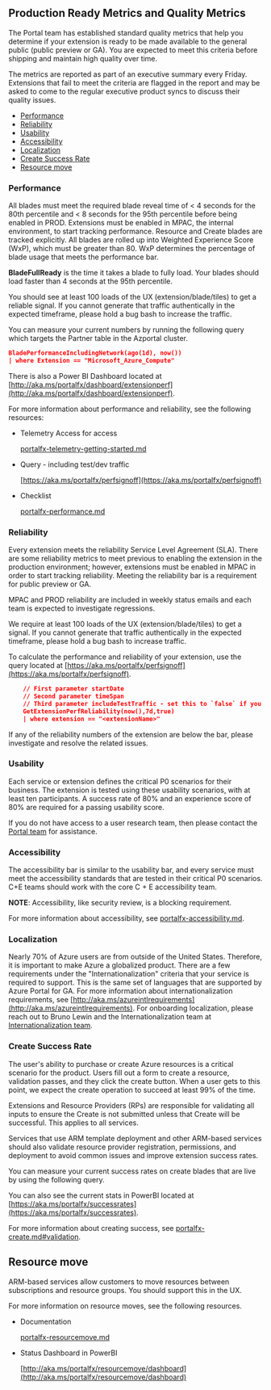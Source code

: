## Production Ready Metrics and Quality Metrics
      
The Portal team has established standard quality metrics that help you determine if your extension is ready to be made available to the general public (public preview or GA). You are expected to meet this criteria before shipping and maintain high quality over time.

The metrics are reported as part of an executive summary every Friday. Extensions that fail to meet the criteria are flagged in the report and may be asked to come to the regular executive product syncs to discuss their quality issues.

* [Performance](#performance)
* [Reliability](#reliability)
* [Usability](#usability)
* [Accessibility](#accessibility)
* [Localization](#localization)
* [Create Success Rate](#create-success-rate)
* [Resource move](#resource-move)

###	Performance

All blades must meet the required blade reveal time of < 4 seconds for the 80th percentile and < 8 seconds for the 95th percentile before being enabled in PROD. Extensions must be enabled in MPAC, the internal environment, to start tracking performance. Resource and Create blades are tracked explicitly. All blades are rolled up into Weighted Experience Score (WxP), which must be greater than 80. WxP determines the percentage of blade usage that meets the performance bar.

**BladeFullReady** is the time it takes a blade to fully load. Your blades should load faster than 4 seconds at the 95th percentile.

You should see at least 100 loads of the UX (extension/blade/tiles) to get a reliable signal. If you cannot generate that traffic authentically in the expected timeframe, please hold a bug bash to increase the traffic.

You can measure your current numbers by running the following query which targets the Partner table in the Azportal cluster.

```json
BladePerformanceIncludingNetwork(ago(1d), now())
| where Extension == "Microsoft_Azure_Compute"
```

There is also a Power BI Dashboard located at [http://aka.ms/portalfx/dashboard/extensionperf](http://aka.ms/portalfx/dashboard/extensionperf).

For more information about performance and reliability, see the following resources: 

  * Telemetry Access for access 
        
    [portalfx-telemetry-getting-started.md](portalfx-telemetry-getting-started.md)

  * Query - including test/dev traffic

    [https://aka.ms/portalfx/perfsignoff](https://aka.ms/portalfx/perfsignoff)

* Checklist

    [portalfx-performance.md](portalfx-performance.md)

###	Reliability

Every extension meets the reliability Service Level Agreement (SLA). There are some reliability metrics to meet previous to enabling the extension in the production environment; however, extensions must be enabled in MPAC in order to start tracking reliability. Meeting the reliability bar is a requirement for public preview or GA.

MPAC and PROD reliability are included in weekly status emails and each team is expected to investigate regressions.

We require at least 100 loads of the UX (extension/blade/tiles) to get a signal. If you cannot generate that traffic authentically in the expected timeframe, please hold a bug bash to increase traffic.

To calculate the performance and reliability of your extension, use the query located at [https://aka.ms/portalfx/perfsignoff](https://aka.ms/portalfx/perfsignoff).
    
```json 
    // First parameter startDate
    // Second parameter timeSpan
    // Third parameter includeTestTraffic - set this to `false` if you are already in public preview
    GetExtensionPerfReliability(now(),7d,true) 
    | where extension == "<extensionName>"
```

If any of the reliability numbers of the extension are below the bar, please investigate and resolve the related issues.

###	Usability

Each service or extension defines the critical P0 scenarios for their business. The extension is tested using these usability scenarios, with at least ten participants. A success rate of 80% and an experience score of 80% are required for a passing usability score.

If you do not have access to a user research team, then please contact the <a href="mailto:ibiza-onboarding@microsoft.com?subject=Need User Research Team">Portal team</a> for assistance.

###	Accessibility

The accessibility bar is similar to the usability bar, and every service must meet the accessibility standards that are tested in their critical P0 scenarios. C+E teams should work with the core C + E accessibility team. 
    
**NOTE**: Accessibility, like security review, is a blocking requirement.

For more information about accessibility, see [portalfx-accessibility.md](portalfx-accessibility.md).
    
### Localization

Nearly 70% of Azure users are from outside of the United States. Therefore, it is important to make Azure a globalized product. There are a few requirements under the "Internationalization" criteria that your service is required to support.  This is the same set of languages that are supported by Azure Portal for GA. For more information about internationalization requirements, see [http://aka.ms/azureintlrequirements](http://aka.ms/azureintlrequirements). For onboarding localization, please reach out to Bruno Lewin and the Internationalization team at <a href="mailto:ibiza-interntnl@microsoft.com?subject=Onboarding localization">Internationalization team</a>.

###	Create Success Rate
    
The user's ability to purchase or create Azure resources is a critical scenario for the product. Users fill out a form to create a resource, validation passes, and they click the create button. When a user gets to this point, we expect the create operation to succeed at least 99% of the time.
     
Extensions and Resource Providers (RPs) are responsible for validating all inputs to ensure the Create is not submitted unless that Create will be successful. This applies to all services.

Services that use ARM template deployment and other ARM-based services should also validate resource provider registration, permissions, and deployment to avoid common issues and improve extension success rates. 

<!--TODO: Locate or create Query
-->
You can measure your current success rates on create blades that are live by using the following query.

You can also see the current stats in PowerBI located at [https://aka.ms/portalfx/successrates](https://aka.ms/portalfx/successrates). 
  
For more information about creating success, see [portalfx-create.md#validation](portalfx-create.md#validation).

## Resource move

ARM-based services allow customers to move resources between subscriptions and resource groups. You should support this in the UX.

For more information on resource moves, see the following resources.
    
* Documentation 

    [portalfx-resourcemove.md](portalfx-resourcemove.md)
	
* Status Dashboard in PowerBI
        
    [http://aka.ms/portalfx/resourcemove/dashboard](http://aka.ms/portalfx/resourcemove/dashboard)
